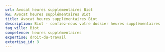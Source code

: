 ```yaml
---
url: Avocat heures supplementaires Biot
kw: Avocat heures supplémentaires Biot
title: Avocat heures supplémentaires Biot
description: Biot - confiez-nous votre dossier heures supplémentaires
tag_ville: Biot
competence: heures supplémentaires
expertise: droit-du-travail
extertise_id: 3
---
```

